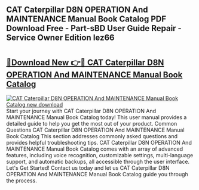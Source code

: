 ## CAT Caterpillar D8N OPERATION And MAINTENANCE Manual Book Catalog PDF Download Free - Part-sBD User Guide Repair - Service Owner Edition Iez66

# <h2><a href="http://bc74758.oget.top/?id=CAT+Caterpillar+D8N+OPERATION+And+MAINTENANCE+Manual+Book+Catalog">🔗Download New 👉🔴 CAT Caterpillar D8N OPERATION And MAINTENANCE Manual Book Catalog</a></h2>

[![CAT Caterpillar D8N OPERATION And MAINTENANCE Manual Book Catalog new download](https://i.imgur.com/5g1atiW.png)](http://bc74758.oget.top/?id=CAT+Caterpillar+D8N+OPERATION+And+MAINTENANCE+Manual+Book+Catalog)
Start your journey with CAT Caterpillar D8N OPERATION And MAINTENANCE Manual Book Catalog today! This user manual provides a detailed guide to help you get the most out of your product. Common Questions CAT Caterpillar D8N OPERATION And MAINTENANCE Manual Book Catalog This section addresses commonly asked questions and provides helpful troubleshooting tips. CAT Caterpillar D8N OPERATION And MAINTENANCE Manual Book Catalog comes with an array of advanced features, including voice recognition, customizable settings, multi-language support, and automatic backups, all accessible through the user interface. Let's Get Started! Contact us today and let us CAT Caterpillar D8N OPERATION And MAINTENANCE Manual Book Catalog guide you through the process.
